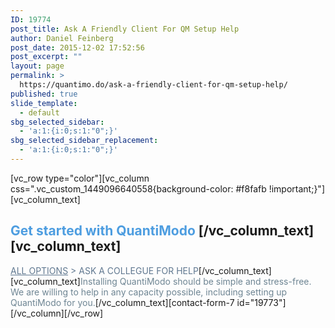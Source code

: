 ```yaml
---
ID: 19774
post_title: Ask A Friendly Client For QM Setup Help
author: Daniel Feinberg
post_date: 2015-12-02 17:52:56
post_excerpt: ""
layout: page
permalink: >
  https://quantimo.do/ask-a-friendly-client-for-qm-setup-help/
published: true
slide_template:
  - default
sbg_selected_sidebar:
  - 'a:1:{i:0;s:1:"0";}'
sbg_selected_sidebar_replacement:
  - 'a:1:{i:0;s:1:"0";}'
---
```

[vc_row type="color"][vc_column css=".vc_custom_1449096640558{background-color: #f8fafb !important;}"][vc_column_text] 
## <span style="color: #4d9de0;">Get started with QuantiModo</span> [/vc_column_text][vc_column_text]

<span style="color: #607890;"><a style="color: #607890;" href="https://quantimo.do/developer-platform/developer-documentation/">ALL OPTIONS</a> > ASK A COLLEGUE FOR HELP</span>[/vc_column_text][vc_column_text]<span style="color: #6e8593;">Installing QuantiModo should be simple and stress-free. We are willing to help in any capacity possible, including setting up QuantiModo for you.</span>[/vc_column_text][contact-form-7 id="19773"][/vc_column][/vc_row]